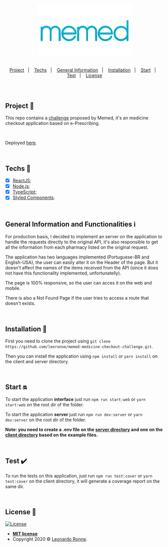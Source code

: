 <p align="center">
  <img src="client\src\assets\img\transparentBanner.png" width="300px" />
</p>

##

<p align="center">
  <a href="#project-star2">Project</a>&nbsp;&nbsp;&nbsp;|&nbsp;&nbsp;&nbsp;
  <a href="#techs-rocket">Techs</a>&nbsp;&nbsp;&nbsp;|&nbsp;&nbsp;&nbsp;
  <a href="#general-information-and-functionalities-information_source">General Information</a>&nbsp;&nbsp;&nbsp;|&nbsp;&nbsp;&nbsp;
  <a href="#installation-wrench">Installation</a>&nbsp;&nbsp;&nbsp;|&nbsp;&nbsp;&nbsp;
  <a href="#start-on">Start</a>&nbsp;&nbsp;&nbsp;|&nbsp;&nbsp;&nbsp;
  <a href="#test-heavy_check_mark">Test</a>&nbsp;&nbsp;&nbsp;|&nbsp;&nbsp;&nbsp;
  <a href="#license-memo">License</a>
</p>

##

<br>

## Project :star2:

This repo contains a [challenge](https://github.com/leoronne/memed-medicine-checkout-challenge/blob/master/challenge-description.md) proposed by Memed, it's an medicine checkout application based on e-Prescribing.

<br>

Deployed [here](https://e-prescription.ronne.dev).

<br>

## Techs :rocket:

- [x] [ReactJS](https://reactjs.org);
- [x] [Node.js](https://nodejs.org/);
- [x] [TypeScript](https://www.typescriptlang.org/);
- [x] [Styled Components](https://styled-components.com/).

<br>

## General Information and Functionalities :information_source:

For production basis, I decided to implement an server on the application to handle the requests directly to the original API, it's also responsible to get all the information from each pharmacy listed on the original request.

The application has two languages implemented (Portuguese-BR and English-USA), the user can easily alter it on the Header of the page. But it doesn't affect the names of the items received from the API (since it does not have this functionality implemented, unfortunatelly).

The page is 100% responsive, so the user can acces it on the web and mobile.

There is also a Not Found Page if the user tries to access a route that doesn't exists.

<br>

## Installation :wrench:

First you need to clone the project using `git clone https://github.com/leoronne/memed-medicine-checkout-challenge.git`.

Then you can install the application using `npm install` or `yarn install` on the client and server directory.

<br>

## Start :on:

To start the application <strong>interface</strong> just run `npm run start:web` or `yarn start:web` on the root dir of the folder.

To start the application <strong>server</strong> just run `npm run dev:server` or `yarn dev:server` on the root dir of the folder.

<strong>Note: you need to create a .env file on the [server directory](https://github.com/leoronne/memed-medicine-checkout-challenge/blob/master/server/.env.example) and one on the [client directory](https://github.com/leoronne/memed-medicine-checkout-challenge/blob/master/client/.env.example) based on the example files.</strong>

<br>

## Test :heavy_check_mark:

To run the tests on this application, just run `npm run test:cover` or `yarn test:cover` on the client directory, it will generate a coverage report on the same dir.

<br>

## License :memo:

[![License](http://img.shields.io/:license-mit-blue.svg?style=flat-square)](http://badges.mit-license.org)

- **[MIT license](https://github.com/leoronne/memed-medicine-checkout-challenge/blob/master/LICENSE)**
- Copyright 2020 © <a href="https://github.com/leoronne" target="_blank">Leonardo Ronne</a>.

##
